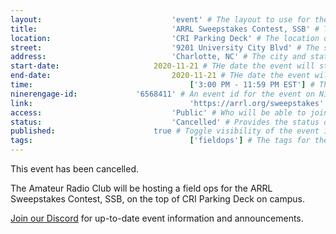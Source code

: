 ```yaml
---
layout:								'event' # The layout to use for the event page. This should never be changed.
title:								'ARRL Sweepstakes Contest, SSB' # The name of the event.
location:							'CRI Parking Deck' # The location or building of the event.
street:								'9201 University City Blvd' # The street address of the event.
address:							'Charlotte, NC' # The city and state of the event.
start-date:						2020-11-21 # THe date the event will start. YYYY-MM-DD.
end-date:							2020-11-21 # THe date the event will end. YYYY-MM-DD.
time:									['3:00 PM - 11:59 PM EST'] # The time range of the event. Does not include travel. An array of times for multi-day events.
ninerengage-id:				'6568411' # An event id for the event on NinerEngage. Optional.
link:									'https://arrl.org/sweepstakes' # An external link to the event. Optional.
access:								'Public' # Who will be able to join us for the event. Values: 'Club', 'School', or 'Public'.
status:								'Cancelled' # Provides the status of the event. Values: 'Attending', 'Planned', 'Cancelled'.
published:						true # Toggle visibility of the event in feeds.
tags:									['fieldops'] # The tags for the event.
---
```



This event has been cancelled.

<!--more-->

The Amateur Radio Club will be hosting a field ops for the ARRL Sweepstakes Contest, SSB, on the top of CRI Parking Deck on campus.

[Join our Discord](https://ninerengage.uncc.edu/news/174684) for up-to-date event information and announcements.
